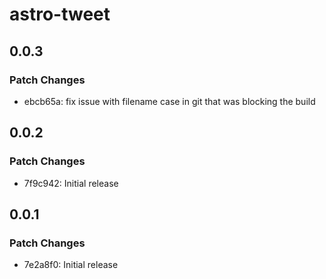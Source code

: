 # astro-tweet

## 0.0.3

### Patch Changes

- ebcb65a: fix issue with filename case in git that was blocking the build

## 0.0.2

### Patch Changes

- 7f9c942: Initial release

## 0.0.1

### Patch Changes

- 7e2a8f0: Initial release
